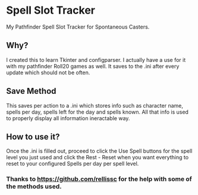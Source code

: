 # Spell Slot Tracker
My Pathfinder Spell Slot Tracker for Spontaneous Casters.

## Why?
I created this to learn Tkinter and configparser.
I actually have a use for it with my pathfinder Roll20 games as well. It saves to the .ini after every update which should not be often.

## Save Method
This saves per action to a .ini which stores info such as character name, spells per day, spells left for the day and spells known. All that info is used to properly display all information ineractable way.

## How to use it?
Once the .ini is filled out, proceed to click the Use Spell buttons for the spell level you just used and click the Rest - Reset when you want everything to reset to your configured Spells per day per spell level.

### Thanks to https://github.com/rellissc for the help with some of the methods used.
